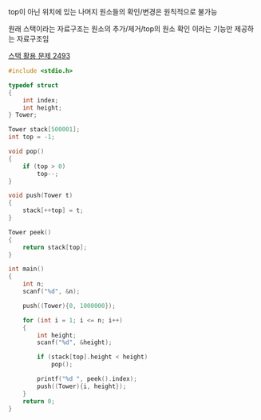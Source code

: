 top이 아닌 위치에 있는 나머지 원소들의 확인/변경은 원칙적으로 불가능

원래 스택이라는 자료구조는 원소의 추가/제거/top의 원소 확인 이라는 기능만 제공하는 자료구조임

[스택 활용 문제 2493](https://www.acmicpc.net/problem/2493)

```c
#include <stdio.h>

typedef struct
{
    int index;
    int height;
} Tower;

Tower stack[500001];
int top = -1;

void pop()
{
    if (top > 0)
        top--;
}

void push(Tower t)
{
    stack[++top] = t;
}

Tower peek()
{
    return stack[top];
}

int main()
{
    int n;
    scanf("%d", &n);

    push((Tower){0, 1000000});

    for (int i = 1; i <= n; i++)
    {
        int height;
        scanf("%d", &height);

        if (stack[top].height < height)
            pop();

        printf("%d ", peek().index);
        push((Tower){i, height});
    }
    return 0;
}
```
